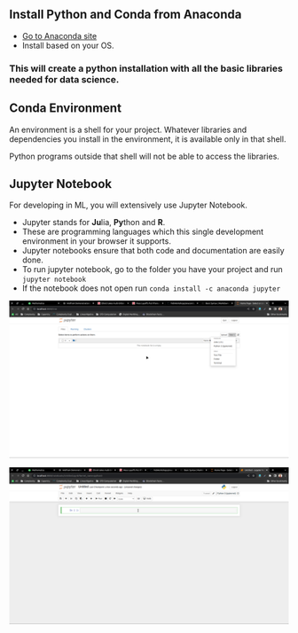 
## Install Python and Conda from Anaconda

- [Go to Anaconda site](https://www.anaconda.com/products/distribution)
- Install based on your OS. 

### This will create a python installation with all the basic libraries needed for data science.

## Conda Environment

An environment is a shell for your project. 
Whatever libraries and dependencies you install in the environment, it is available only in that shell.

Python programs outside that shell will not be able to access the libraries.

## Jupyter Notebook

For developing in ML, you will extensively use Jupyter Notebook.
- Jupyter stands for **Ju**lia, **Py**thon and **R**.
- These are programming languages which this single development environment in your browser it supports.
- Jupyter notebooks ensure that both code and documentation are easily done.
- To run jupyter notebook, go to the folder you have your project and run `jupyter notebook`
- If the notebook does not open run `conda install -c anaconda jupyter`

![Start screen of Jupyter !](https://github.com/jayanthbagare/FebWorkshops/blob/b6db20642458868a02e3128ffa81ce3864c25d00/01_Installation/JupyterNotebook1.png "Start Screen of Jupyter Notebook")

![Coding screen of Jupyter !](01_Installation/JupyterNotebook2.png "Coding Screen in Jupyter")
